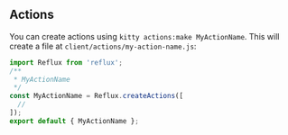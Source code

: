 ## Actions

You can create actions using `kitty actions:make MyActionName`. This will create a file at `client/actions/my-action-name.js`:

```js
import Reflux from 'reflux';
/**
 * MyActionName
 */
const MyActionName = Reflux.createActions([
  //
]);
export default { MyActionName };
```
